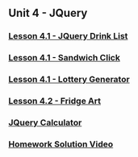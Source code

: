 ## Unit 4 - JQuery

### [Lesson 4.1 - JQuery Drink List](https://www.youtube.com/watch?v=9_9-NeU2L_U&index=1&list=PLgJ8UgkiorCn05TQ1Ui8_lTnhizYcEFX7&t=0s)

### [Lesson 4.1 - Sandwich Click](https://www.youtube.com/watch?v=6BLReDBUZRk&list=PLgJ8UgkiorCn05TQ1Ui8_lTnhizYcEFX7&index=2)

### [Lesson 4.1 - Lottery Generator](https://www.youtube.com/watch?v=Nh4wxhzePIs&index=3&list=PLgJ8UgkiorCn05TQ1Ui8_lTnhizYcEFX7)

### [Lesson 4.2 - Fridge Art](https://www.youtube.com/watch?v=gC529k3KzmE&index=4&list=PLgJ8UgkiorCn05TQ1Ui8_lTnhizYcEFX7)

### [JQuery Calculator](https://www.youtube.com/watch?v=yKE7016Ioxc&t=0s&list=PLgJ8UgkiorCn05TQ1Ui8_lTnhizYcEFX7&index=5)

### [Homework Solution Video](https://youtu.be/ki36iUBbCDY)
